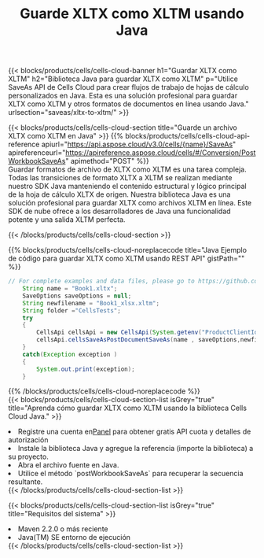 ﻿---
title:  Guarde XLTX como XLTM usando Java
description:  Utilizando Aspose.Cells Cloud SDK for Java para guardar el archivo en formato XLTX como archivo en formato XLTM.
kwords: Excel, Save XLTX as XLTM, REST, Java
howto: How to save XLTX as XLTM using Aspose.Cells Cloud Java library.
---
{{< blocks/products/cells/cells-cloud-banner h1="Guardar XLTX como XLTM" h2="Biblioteca Java para guardar XLTX como XLTM" p="Utilice SaveAs API de Cells Cloud para crear flujos de trabajo de hojas de cálculo personalizados en Java. Esta es una solución profesional para guardar XLTX como XLTM y otros formatos de documentos en línea usando Java." urlsection="saveas/xltx-to-xltm/" >}}

{{< blocks/products/cells/cells-cloud-section title="Guarde un archivo XLTX como XLTM en Java" >}}
{{% blocks/products/cells/cells-cloud-api-reference apiurl="https://api.aspose.cloud/v3.0/cells/{name}/SaveAs" apireferenceurl="https://apireference.aspose.cloud/cells/#/Conversion/PostWorkbookSaveAs" apimethod="POST" %}}
<br/>
Guardar formatos de archivo de XLTX como XLTM es una tarea compleja. Todas las transiciones de formato XLTX a XLTM se realizan mediante nuestro SDK Java manteniendo el contenido estructural y lógico principal de la hoja de cálculo XLTX de origen. Nuestra biblioteca Java es una solución profesional para guardar XLTX como archivos XLTM en línea. Este SDK de nube ofrece a los desarrolladores de Java una funcionalidad potente y una salida XLTM perfecta.

{{< /blocks/products/cells/cells-cloud-section >}}

{{% blocks/products/cells/cells-cloud-noreplacecode title="Java Ejemplo de código para guardar XLTX como XLTM usando REST API" gistPath="" %}}
  
```java
// For complete examples and data files, please go to https://github.com/aspose-cells-cloud/aspose-cells-cloud-java/
    String name = "Book1.xltx";
    SaveOptions saveOptions = null;
    String newfilename = "Book1_xlsx.xltm";
    String folder ="CellsTests";
    try 
    {
        CellsApi cellsApi = new CellsApi(System.getenv("ProductClientId"), System.getenv("ProductClientSecret"));
        cellsApi.cellsSaveAsPostDocumentSaveAs(name , saveOptions,newfilename,false,false,folder,null,null,null,true);                       
    }
    catch(Exception exception )
    {
        System.out.print(exception);
    }
```
  
{{% /blocks/products/cells/cells-cloud-noreplacecode %}}
<br/>
{{< blocks/products/cells/cells-cloud-section-list isGrey="true" title="Aprenda cómo guardar XLTX como XLTM usando la biblioteca Cells Cloud Java." >}}
<li> Registre una cuenta en<a href="https://dashboard.aspose.cloud/">Panel</a> para obtener gratis API cuota y detalles de autorización</li>
<li>Instale la biblioteca Java y agregue la referencia (importe la biblioteca) a su proyecto.</li>
<li>Abra el archivo fuente en Java.</li>
<li>Utilice el método `postWorkbookSaveAs` para recuperar la secuencia resultante.</li>
{{< /blocks/products/cells/cells-cloud-section-list >}}

{{< blocks/products/cells/cells-cloud-section-list isGrey="true" title="Requisitos del sistema" >}}
<li>Maven 2.2.0 o más reciente</li>
<li>Java(TM) SE entorno de ejecución</li>
{{< /blocks/products/cells/cells-cloud-section-list >}}
